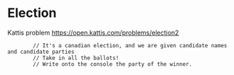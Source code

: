 # Election
Kattis problem https://open.kattis.com/problems/election2

            // It's a canadian election, and we are given candidate names and candidate parties
            // Take in all the ballots!
            // Write onto the console the party of the winner.
